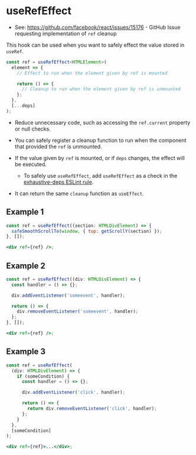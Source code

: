 # useRefEffect

- See: https://github.com/facebook/react/issues/15176 - GitHub Issue requesting implementation of `ref` cleanup

This hook can be used when you want to safely effect the value stored in `useRef`.

```typescript
const ref = useRefEffect<HTMLElement>(
  element => {
    // Effect to run when the element given by ref is mounted

    return () => {
      // Cleanup to run when the element given by ref is unmounted
    };
  },
  [...deps]
);
```

- Reduce unnecessary code, such as accessing the `ref.current` property or null checks.
- You can safely register a cleanup function to run when the component that provided the `ref` is unmounted.

- If the value given by `ref` is mounted, or if `deps` changes, the effect will be executed.
  - To safely use `useRefEffect`, add `useRefEffect` as a check in the [exhaustive-deps ESLint rule](https://github.com/facebook/react/tree/main/packages/eslint-plugin-react-hooks#advanced-configuration).
- It can return the same `cleanup` function as `useEffect`.

## Example 1

```jsx
const ref = useRefEffect((section: HTMLDivElement) => {
  safeSmoothScrollTo(window, { top: getScrollY(section) });
}, []);

<div ref={ref} />;
```

## Example 2

```jsx
const ref = useRefEffect((div: HTMLDivElement) => {
  const handler = () => {};

  div.addEventListener('someevent', handler);

  return () => {
    div.removeEventListener('someevent', handler);
  };
}, []);

<div ref={ref} />;
```

## Example 3

```jsx
const ref = useRefEffect(
  (div: HTMLDivElement) => {
    if (someCondition) {
      const handler = () => {};

      div.addEventListener('click', handler);

      return () => {
        return div.removeEventListener('click', handler);
      };
    }
  },
  [someCondition]
);

<div ref={ref}>...</div>;
```
